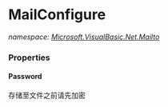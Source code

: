 ﻿
# MailConfigure
_namespace: [Microsoft.VisualBasic.Net.Mailto](N-Microsoft.VisualBasic.Net.Mailto.md)_





### Properties

#### Password
存储至文件之前请先加密

